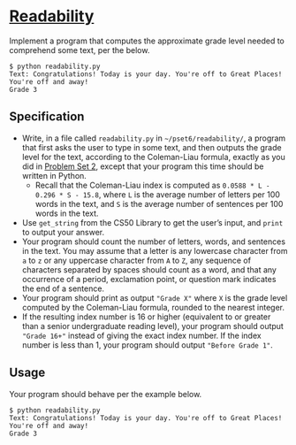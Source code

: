 # [Readability](https://cs50.harvard.edu/x/2021/psets/6/readability/#readability)

Implement a program that computes the approximate grade level needed to comprehend some text, per the below.

```
$ python readability.py
Text: Congratulations! Today is your day. You're off to Great Places! You're off and away!
Grade 3
```

## Specification

-   Write, in a file called  `readability.py`  in  `~/pset6/readability/`, a program that first asks the user to type in some text, and then outputs the grade level for the text, according to the Coleman-Liau formula, exactly as you did in  [Problem Set 2](https://cs50.harvard.edu/x/2021/psets/2/), except that your program this time should be written in Python.
    -   Recall that the Coleman-Liau index is computed as  `0.0588 * L - 0.296 * S - 15.8`, where  `L`  is the average number of letters per 100 words in the text, and  `S`  is the average number of sentences per 100 words in the text.
-   Use  `get_string`  from the CS50 Library to get the user’s input, and  `print`  to output your answer.
-   Your program should count the number of letters, words, and sentences in the text. You may assume that a letter is any lowercase character from  `a`  to  `z`  or any uppercase character from  `A`  to  `Z`, any sequence of characters separated by spaces should count as a word, and that any occurrence of a period, exclamation point, or question mark indicates the end of a sentence.
-   Your program should print as output  `"Grade X"`  where  `X`  is the grade level computed by the Coleman-Liau formula, rounded to the nearest integer.
-   If the resulting index number is 16 or higher (equivalent to or greater than a senior undergraduate reading level), your program should output  `"Grade 16+"`  instead of giving the exact index number. If the index number is less than 1, your program should output  `"Before Grade 1"`.

## Usage

Your program should behave per the example below.

```
$ python readability.py
Text: Congratulations! Today is your day. You're off to Great Places! You're off and away!
Grade 3
```